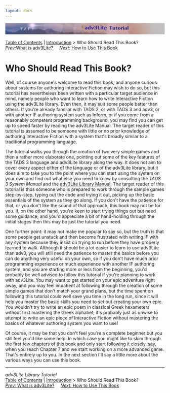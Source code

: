 ```yaml
---
layout: docs
---
```

<div class="topbar">

<img src="topbar.jpg" data-border="0" />

</div>

<div class="nav">

<a href="toc.html" class="nav">Table of Contents</a> \|
<a href="intro.html" class="nav">Introduction</a> \> Who Should Read This
Book?  
<span class="navnp"><a href="whatis.html" class="nav"><em>Prev:</em>What is adv3Lite?</a>
    <a href="howtouse.html" class="nav"><em>Next:</em> How to Use This
Book</a>     </span>

</div>



# Who Should Read This Book?

Well, of course anyone's welcome to read this book, and anyone curious
about systems for authoring Interactive Fiction may wish to do so, but
this tutorial has nevertheless been written with a particular target
audience in mind, namely people who want to learn how to write
Interactive Fiction using the adv3Lite library. Even then, it may suit
some people better than others. If you're already familiar with TADS 2,
or with TADS 3 and adv3, or with another IF authoring system such as
Inform, or if you come from a reasonably competent programming
background, you may find you can get up to speed faster by reading the
adv3Lite Manual. The target reader of this tutorial is assumed to be
someone with little or no prior knowledge of authoring Interactive
Fiction with a system that's broadly similar to a traditional
programming language.

The tutorial walks you through the creation of two very simple games and
then a rather more elaborate one, pointing out some of the key features
of the TADS 3 language and adv3Lite library along the way. It does not
aim to cover every aspect either of the language or of the adv3Lite
library, but it does aim to take you to the point where you can start
using the system on your own and find out what else you need to know by
consulting the *TADS 3 System Manual* and the [adv3Lite Library
Manual](../manual/index.html). The target reader of this tutorial is thus
someone who is prepared to work through the sample games step-by-step,
typing out the code and trying it out, picking up the basic essentials
of the system as they go along. If you don't have the patience for that,
or you don't like the sound of that approach, this book may not be for
you. If, on the other hand, you're keen to start trying things out but
need some guidance, and you'd appreciate a bit of hand-holding through
the initial stages then this may be just the tutorial you need.

One further point: it may not make me popular to say so, but the truth
is that some people get unstuck and then become frustrated with writing
IF with any system because they insist on trying to run before they have
properly learned to walk. Although it should be a lot easier to learn to
use adv3Lite than adv3, you will still need the patience to master the
basics before you can do anything very useful on your own, so if you
don't have much prior programming experience or much experience with
another IF authoring system, and you are starting more or less from the
beginning, you'd probably be well advised to follow this tutorial if
you're planning to work with adv3Lite. You may want to get started on
your epic adventure right away, and you may feel impatient at following
through the creation of some simple games that don't match your grand
plans, but the time spent on following this tutorial could well save you
time in the long run, since it will help you master the basic skills you
need to set out creating your own epic. You wouldn't try to write an
epic poem in classical Greek hexameters without first mastering the
Greek alphabet; it's probably just as unwise to attempt to write an epic
piece of Interactive Fiction without mastering the basics of whatever
authoring system you want to use!

Of course, it may be that you don't feel you're a complete beginner but
you still feel you'd like some help. In which case you might like to
skim through the first few chapters of this book and only start
following it closely, say, when you reach Chapter 7 and we start working
on a more advanced game. That's entirely up to you. In the next section
I'll say a little more about the various ways you can use this book.



------------------------------------------------------------------------

<div class="navb">

*adv3Lite Library Tutorial*  
<a href="toc.html" class="nav">Table of Contents</a> \|
<a href="intro.html" class="nav">Introduction</a> \> Who Should Read This
Book?  
<span class="navnp"><a href="whatis.html" class="nav"><em>Prev:</em> What is adv3Lite?</a>
    <a href="howtouse.html" class="nav"><em>Next:</em> How to Use This
Book</a>     </span>

</div>
